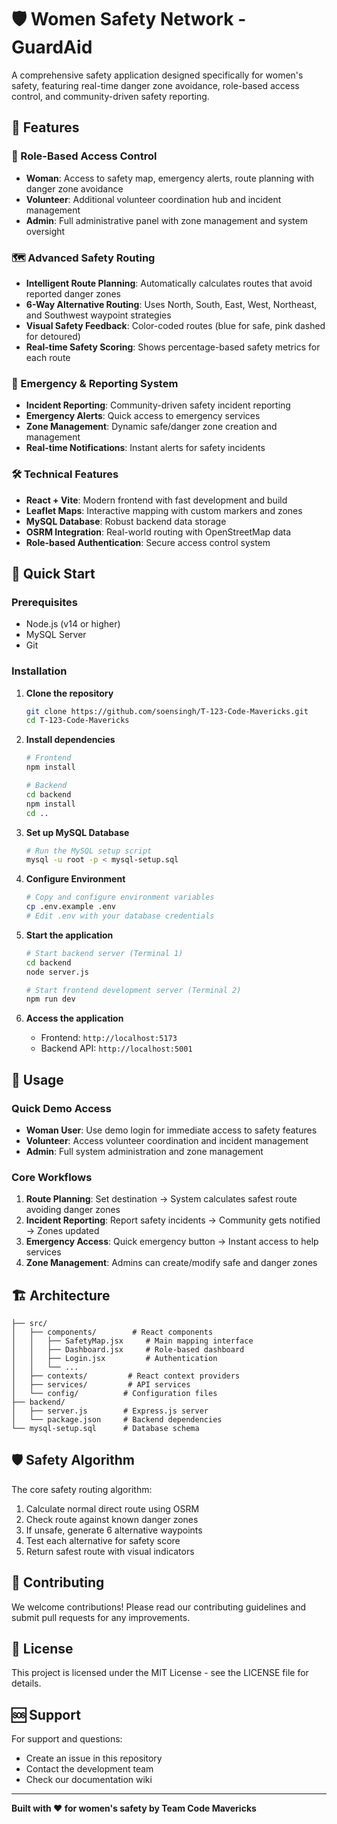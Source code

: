 # 🛡️ Women Safety Network - GuardAid

A comprehensive safety application designed specifically for women's safety, featuring real-time danger zone avoidance, role-based access control, and community-driven safety reporting.

## 🌟 Features

### 🔐 Role-Based Access Control
- **Woman**: Access to safety map, emergency alerts, route planning with danger zone avoidance
- **Volunteer**: Additional volunteer coordination hub and incident management
- **Admin**: Full administrative panel with zone management and system oversight

### 🗺️ Advanced Safety Routing
- **Intelligent Route Planning**: Automatically calculates routes that avoid reported danger zones
- **6-Way Alternative Routing**: Uses North, South, East, West, Northeast, and Southwest waypoint strategies
- **Visual Safety Feedback**: Color-coded routes (blue for safe, pink dashed for detoured)
- **Real-time Safety Scoring**: Shows percentage-based safety metrics for each route

### 🚨 Emergency & Reporting System
- **Incident Reporting**: Community-driven safety incident reporting
- **Emergency Alerts**: Quick access to emergency services
- **Zone Management**: Dynamic safe/danger zone creation and management
- **Real-time Notifications**: Instant alerts for safety incidents

### 🛠️ Technical Features
- **React + Vite**: Modern frontend with fast development and build
- **Leaflet Maps**: Interactive mapping with custom markers and zones
- **MySQL Database**: Robust backend data storage
- **OSRM Integration**: Real-world routing with OpenStreetMap data
- **Role-based Authentication**: Secure access control system

## 🚀 Quick Start

### Prerequisites
- Node.js (v14 or higher)
- MySQL Server
- Git

### Installation

1. **Clone the repository**
   ```bash
   git clone https://github.com/soensingh/T-123-Code-Mavericks.git
   cd T-123-Code-Mavericks
   ```

2. **Install dependencies**
   ```bash
   # Frontend
   npm install
   
   # Backend
   cd backend
   npm install
   cd ..
   ```

3. **Set up MySQL Database**
   ```bash
   # Run the MySQL setup script
   mysql -u root -p < mysql-setup.sql
   ```

4. **Configure Environment**
   ```bash
   # Copy and configure environment variables
   cp .env.example .env
   # Edit .env with your database credentials
   ```

5. **Start the application**
   ```bash
   # Start backend server (Terminal 1)
   cd backend
   node server.js
   
   # Start frontend development server (Terminal 2)
   npm run dev
   ```

6. **Access the application**
   - Frontend: `http://localhost:5173`
   - Backend API: `http://localhost:5001`

## 🎯 Usage

### Quick Demo Access
- **Woman User**: Use demo login for immediate access to safety features
- **Volunteer**: Access volunteer coordination and incident management
- **Admin**: Full system administration and zone management

### Core Workflows
1. **Route Planning**: Set destination → System calculates safest route avoiding danger zones
2. **Incident Reporting**: Report safety incidents → Community gets notified → Zones updated
3. **Emergency Access**: Quick emergency button → Instant access to help services
4. **Zone Management**: Admins can create/modify safe and danger zones

## 🏗️ Architecture

```
├── src/
│   ├── components/        # React components
│   │   ├── SafetyMap.jsx     # Main mapping interface
│   │   ├── Dashboard.jsx     # Role-based dashboard
│   │   ├── Login.jsx         # Authentication
│   │   └── ...
│   ├── contexts/         # React context providers
│   ├── services/         # API services
│   └── config/          # Configuration files
├── backend/
│   ├── server.js        # Express.js server
│   └── package.json     # Backend dependencies
└── mysql-setup.sql      # Database schema
```

## 🛡️ Safety Algorithm

The core safety routing algorithm:
1. Calculate normal direct route using OSRM
2. Check route against known danger zones
3. If unsafe, generate 6 alternative waypoints
4. Test each alternative for safety score
5. Return safest route with visual indicators

## 🤝 Contributing

We welcome contributions! Please read our contributing guidelines and submit pull requests for any improvements.

## 📄 License

This project is licensed under the MIT License - see the LICENSE file for details.

## 🆘 Support

For support and questions:
- Create an issue in this repository
- Contact the development team
- Check our documentation wiki

---

**Built with ❤️ for women's safety by Team Code Mavericks**
